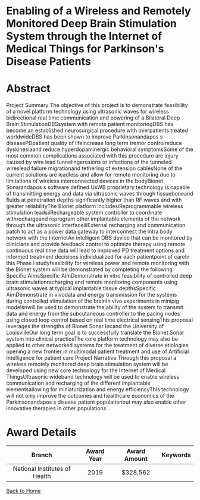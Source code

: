
Enabling of a Wireless and Remotely Monitored Deep Brain Stimulation System through the Internet of Medical Things for Parkinson&#039;s Disease Patients
========================================================================================================================================================

# Abstract


Project Summary The objective of this project is to demonstrate feasibility of a novel platform technology using ultrasonic waves for wireless bidirectional real time communication and powering of a Bilateral Deep Brain StimulationDBSsystem with remote patient monitoringDBS has become an established neurosurgical procedure with overpatients treated worldwideDBS has been shown to improve Parkinsonandapos s diseasePDpatient quality of lifeincrease long term tremor controlreduce dyskinesiaand reduce hyperdopaminergic behavioral symptomsSome of the most common complications associated with this procedure are injury caused by wire lead tunnelingerosions or infections of the tunneled wireslead failure migrationand tethering of extension cablesNone of the current solutions are leadless and allow for remote monitoring due to limitations of wireless interconnected devices in the bodyBionet Sonarandapos s software defined UsWB proprietary technology is capable of transmitting energy and data via ultrasonic waves through tissueboneand fluids at penetration depths significantly higher than RF waves and with greater reliabilityThe Bionet platform includesiReprogrammable wireless stimulation leadsiiRechargeable system controller to coordinate withrechargeand reprogram other implantable elements of the network through the ultrasonic interfaceiiiExternal recharging and communication patch to act as a power data gateway to interconnect the intra body network with the InternetAn intelligent DBS device that can be monitored by clinicians and provide feedback control to optimize therapy using remote continuous real time data will lead to improved PD treatment options and informed treatment decisions individualized for each patientpoint of careIn this Phase I studyfeasibility for wireless power and remote monitoring with the Bionet system will be demonstrated by completing the following Specific AimsSpecific AimDemonstrate in vitro feasibility of controlled deep brain stimulationrecharging and remote monitoring components using ultrasonic waves at typical implantable tissue depthsSpecific AimDemonstrate in vivodata and energy transmission for the systems during controlled stimulation of the brainIn vivo experiments in minipig modelsnwill be used to demonstrate the ability of the system to transmit data and energy from the subcutaneous controller to the pacing nodes using closed loop control based on real time electrical sensingThis proposal leverages the strengths of Bionet Sonar Incand the University of LouisvilleOur long term goal is to successfully translate the Bionet Sonar system into clinical practiceThe core platform technology may also be applied to other networked systems for the treatment of diverse etiologies opening a new frontier in multimodal patient treatment and use of Artificial Intelligence for patient care Project Narrative Through this proposal a wireless remotely monitored deep brain stimulation system will be developed using new core technology for the Internet of Medical ThingsUltrasonic wideband technology will be used to enable wireless communication and recharging of the different implantable elementsallowing for miniaturization and energy efficiencyThis technology will not only improve the outcomes and healthcare economics of the Parkinsonandapos s disease patient populationbut may also enable other innovative therapies in other populations  

# Award Details

|Branch|Award Year|Award Amount|Keywords|
| :---: | :---: | :---: | :---: |
|National Institutes of Health|2019|$328,562||
  
  


[Back to Home](https://github.com/chrischow/dod_sbir_awards/JH/#2479)